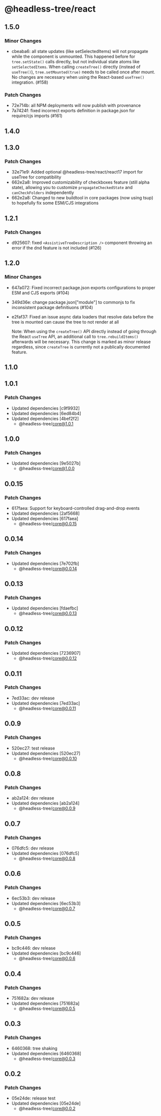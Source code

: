 # @headless-tree/react

## 1.5.0

### Minor Changes

- cbeaba6: all state updates (like setSelectedItems) will not propagate while the component is unmounted. This happened before for `tree.setState()` calls directly, but not individual state atoms like `setSelectedItems`. When calling `createTree()` directly (instead of `useTree()`), `tree.setMounted(true)` needs to be called once after mount. No changes are necessary when using the React-based `useTree()` integration. (#158)

### Patch Changes

- 72e714b: all NPM deployments will now publish with provenance
- 7a7424f: fixed incorrect exports definition in package.json for require/cjs imports (#161)

## 1.4.0

## 1.3.0

### Patch Changes

- 32e71e9: Added optional @headless-tree/react/react17 import for useTree for compatibility
- 662e2a8: Improved customizability of checkboxes feature (still alpha state), allowing you to customize `propagateCheckedState` and `canCheckFolders` independently
- 662e2a8: Changed to new buildtool in core packages (now using tsup) to hopefully fix some ESM/CJS integrations

## 1.2.1

### Patch Changes

- d925607: fixed `<AssistiveTreeDescription />` component throwing an error if the dnd feature is not included (#126)

## 1.2.0

### Minor Changes

- 647a072: Fixed incorrect package.json exports configurations to proper ESM and CJS exports (#104)
- 349d36e: change package.json["module"] to commonjs to fix inconsistent package definitiuons (#104)
- e2faf37: Fixed an issue async data loaders that resolve data before the tree is mounted can cause the tree to not render at all

  Note: When using the `createTree()` API directly instead of going through the React `useTree` API, an additional call
  to `tree.rebuildItems()` afterwards will be necessary. This change is marked as minor release regardless, since `createTree` is
  currently not a publically documented feature.

## 1.1.0

## 1.0.1

### Patch Changes

- Updated dependencies [c9f9932]
- Updated dependencies [6ed84b4]
- Updated dependencies [4bef2f2]
  - @headless-tree/core@1.0.1

## 1.0.0

### Patch Changes

- Updated dependencies [9e5027b]
  - @headless-tree/core@1.0.0

## 0.0.15

### Patch Changes

- 617faea: Support for keyboard-controlled drag-and-drop events
- Updated dependencies [2af5668]
- Updated dependencies [617faea]
  - @headless-tree/core@0.0.15

## 0.0.14

### Patch Changes

- Updated dependencies [7e702fb]
  - @headless-tree/core@0.0.14

## 0.0.13

### Patch Changes

- Updated dependencies [fdaefbc]
  - @headless-tree/core@0.0.13

## 0.0.12

### Patch Changes

- Updated dependencies [7236907]
  - @headless-tree/core@0.0.12

## 0.0.11

### Patch Changes

- 7ed33ac: dev release
- Updated dependencies [7ed33ac]
  - @headless-tree/core@0.0.11

## 0.0.9

### Patch Changes

- 520ec27: test release
- Updated dependencies [520ec27]
  - @headless-tree/core@0.0.10

## 0.0.8

### Patch Changes

- ab2a124: dev release
- Updated dependencies [ab2a124]
  - @headless-tree/core@0.0.9

## 0.0.7

### Patch Changes

- 076dfc5: dev release
- Updated dependencies [076dfc5]
  - @headless-tree/core@0.0.8

## 0.0.6

### Patch Changes

- 6ec53b3: dev release
- Updated dependencies [6ec53b3]
  - @headless-tree/core@0.0.7

## 0.0.5

### Patch Changes

- bc9c446: dev release
- Updated dependencies [bc9c446]
  - @headless-tree/core@0.0.6

## 0.0.4

### Patch Changes

- 751682a: dev release
- Updated dependencies [751682a]
  - @headless-tree/core@0.0.5

## 0.0.3

### Patch Changes

- 6460368: tree shaking
- Updated dependencies [6460368]
  - @headless-tree/core@0.0.3

## 0.0.2

### Patch Changes

- 05e24de: release test
- Updated dependencies [05e24de]
  - @headless-tree/core@0.0.2
